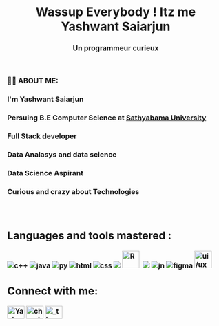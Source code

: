 <p>
  <h1 align="center">Wassup Everybody ! Itz me Yashwant Saiarjun</h1>
</p>
<p>
  <h3 align="center">Un programmeur curieux</h3>
<p>
<br>

<p>
  <h3>🙋‍♂️ ABOUT ME:<h3>
  <h3>I'm Yashwant Saiarjun<h3>
  <h3>Persuing B.E Computer Science at <a href="https://www.sathyabama.ac.in/">Sathyabama University</a>
  <h3>Full Stack developer<h3>
  <h3>Data Analasys and data science<h3> 
  <h3>Data Science Aspirant<h3>  
  <h3>Curious and crazy about Technologies<h3>  
</p><br>
    
 
  <im src="https://github-readme-stats.vercel.app/api?username=YashwantSaiarjun&show_icons=true&theme=tokyonight&hide_border=true&locale=en" alt="YashwantSaiarjun">
</p>   
 
    
 ## Languages and tools mastered :
<p align="left"> 
    <img src="https://img.icons8.com/color/48/000000/c-plus-plus-logo.png" alt="c++"/>
    <img src="https://img.icons8.com/color/48/000000/java-coffee-cup-logo.png" alt="java"/>
    <img src="https://img.icons8.com/color/48/000000/python--v1.png" alt="py"/>
    <img src="https://img.icons8.com/color/48/000000/html-5--v1.png" alt="html"/>
    <img src="https://img.icons8.com/color/48/000000/css3.png"/ alt="css">
    <img src="https://img.icons8.com/color/48/000000/sql.png"/>
    <img src="https://image.flaticon.com/icons/png/512/2103/2103694.png" alt="R" width="40" height="40"/>&nbsp;
    <img src="https://img.icons8.com/fluency/48/000000/visual-studio-code-2019.png"/>
    <img src="https://raw.githubusercontent.com/jupyter/jupyter.github.io/master/assets/main-logo.svg" alt="jn"/>    
    <img src="https://img.icons8.com/color/48/000000/figma--v1.png" alt="figma"/>
    <img src="https://www.appschopper.com/assets/service-images/UIUX-Design.svg" alt="ui/ux" width="40" height="40"/>

</p>  

<h2 align="left">Connect with me:</h2>
<p align="left">
<a href="https://www.linkedin.com/in/yashwant-saiarjun-s-v-478794197/" target="blank"><img align="center" src="https://raw.githubusercontent.com/rahuldkjain/github-profile-readme-generator/master/src/images/icons/Social/linked-in-alt.svg" alt="Yashwant Saiarjun" height="30" width="40" /></a>
<a href="https://twitter.com/yashwantsai_918" target="blank"><img align="center" src="https://raw.githubusercontent.com/rahuldkjain/github-profile-readme-generator/master/src/images/icons/Social/twitter.svg" alt="chandu_71202" height="30" width="40" /></a>
<a href="https://www.instagram.com/_thearjunsai_/" target="blank"><img align="center" src="https://raw.githubusercontent.com/rahuldkjain/github-profile-readme-generator/master/src/images/icons/Social/instagram.svg" alt="_thrarjunsai_" height="30" width="40" /></a>
</p> 


